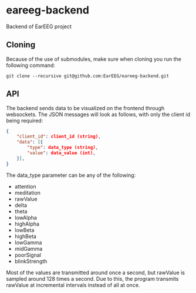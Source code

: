 # eareeg-backend
Backend of EarEEG project
## Cloning
Because of the use of submodules, make sure when cloning you run the following command:

```
git clone --recursive git@github.com:EarEEG/eareeg-backend.git
```

## API
The backend sends data to be visualized on the frontend through websockets. The JSON messages will look as follows, with only the client id being required:

```json
{
    "client_id": client_id (string),
    "data": [{
        "type": data_type (string),
        "value": data_value (int),
    }],
}
```

The data\_type parameter can be any of the following:

* attention
* meditation
* rawValue
* delta
* theta
* lowAlpha
* highAlpha
* lowBeta
* highBeta
* lowGamma
* midGamma
* poorSignal
* blinkStrength

Most of the values are transmitted around once a second, but rawValue is sampled around 128 times a second. Due to this, the program transmits rawValue at incremental intervals instead of all at once.
